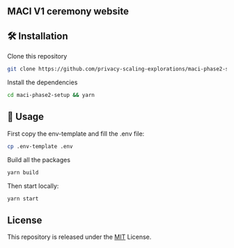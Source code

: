## MACI V1 ceremony website

## 🛠 Installation

Clone this repository

```bash
git clone https://github.com/privacy-scaling-explorations/maci-phase2-setup.git
```

Install the dependencies

```bash
cd maci-phase2-setup && yarn
```

## 📜 Usage

First copy the env-template and fill the .env file:

```bash
cp .env-template .env
```

Build all the packages

```bash
yarn build
```

Then start locally:

```bash
yarn start
```

## License

This repository is released under the [MIT](https://github.com/privacy-scaling-explorations/maci-phase2-setup/blob/main/LICENSE) License.
